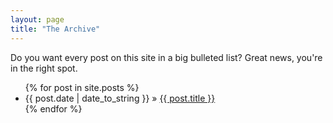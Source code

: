 ```yaml
---
layout: page
title: "The Archive"
---
```

Do you want every post on this site in a big bulleted list? Great news, you're in the right spot. 

<ul class="archive-list">
{% for post in site.posts %}
<li><span>{{ post.date | date_to_string }}</span> » <a href="{{ post.url }}" title="{{ post.title }}">{{ post.title }}</a></li>
{% endfor %}
</ul>
